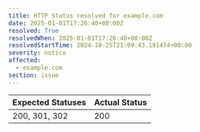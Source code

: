 ```yaml
---
title: HTTP Status resolved for example.com
date: 2025-01-01T17:26:40+00:00Z
resolved: True
resolvedWhen: 2025-01-01T17:26:40+00:00Z
resolvedStartTime: 2024-10-25T21:09:43.191474+00:00
severity: notice
affected:
  - example.com
section: issue
---
```


| Expected Statuses | Actual Status  |
|-------------------|----------------|
| 200, 301, 302 | 200 |
